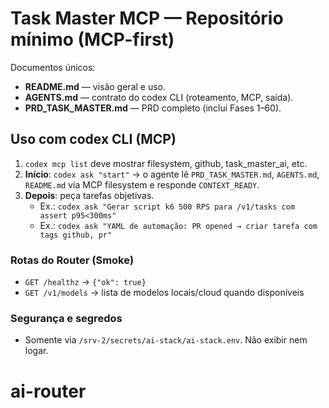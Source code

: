 # Task Master MCP — Repositório mínimo (MCP-first)

Documentos únicos:
- **README.md** — visão geral e uso.
- **AGENTS.md** — contrato do codex CLI (roteamento, MCP, saída).
- **PRD_TASK_MASTER.md** — PRD completo (inclui Fases 1–60).

## Uso com codex CLI (MCP)
1) `codex mcp list` deve mostrar filesystem, github, task_master_ai, etc.
2) **Início**: `codex ask "start"` → o agente lê `PRD_TASK_MASTER.md`, `AGENTS.md`, `README.md` via MCP filesystem e responde `CONTEXT_READY`.
3) **Depois**: peça tarefas objetivas.
   - Ex.: `codex ask "Gerar script k6 500 RPS para /v1/tasks com assert p95<300ms"`
   - Ex.: `codex ask "YAML de automação: PR opened → criar tarefa com tags github, pr"`

### Rotas do Router (Smoke)
- `GET /healthz` → `{"ok": true}`
- `GET /v1/models` → lista de modelos locais/cloud quando disponíveis

### Segurança e segredos
- Somente via `/srv-2/secrets/ai-stack/ai-stack.env`. Não exibir nem logar.
# ai-router
